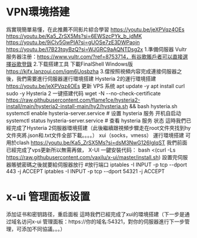 # VPN環境搭建
爲實現簡單易懂，在此推薦不同影片綜合學習 https://youtu.be/jeXPVqz4OEs https://youtu.be/Ka5_ZrSX5Ms?si=6EWSzcPYk_b_jdMK 
https://youtu.be/9iClv5GwPIA?si=gUOSe7zE3DWPaojn https://youtu.be/I7B23tqyBzQ?si=WJGRC9aAQNTDsg2x 
1.準備伺服器 Vultr服务器注册：https://www.vultr.com/?ref=8753714，有谷歌賬戶者可以直接選擇谷歌登錄
2.下载搭建工具 下載FinalShell Windows版 https://kjfx.lanzoui.com/iqm6Uosbzha 
3.儅按照視頻内容完成連接伺服器之後，我們需要進行伺服器運行環境搭建
Hysteria 2的運行環境搭建 https://youtu.be/jeXPVqz4OEs 
更新 VPS 系统
apt update -y
apt install curl sudo -y
Hysteria 2 一键搭建代码 
wget -N --no-check-certificate https://raw.githubusercontent.com/flame1ce/hysteria2-install/main/hysteria2-install-main/hy2/hysteria.sh && bash hysteria.sh
systemctl enable hysteria-server.service   # 设置 hysteria 服务 开机自启动
systemctl status hysteria-server.service   # 查看 hysteria 服务 状态
這時我們已經完成了Hysteria 2伺服器環境搭建（此後繼續跟視頻步驟走在root文件夾找到hy文件夾將.json和.txt文件全部下載。。。。）
xui（socks，vmess） 運行環境搭建 可用於clash  https://youtu.be/Ka5_ZrSX5Ms?si=dsM3NwG126IgIqST
我們前面已經完成了vps更新所以無需再做，
X-UI 一鍵安裝代码：
bash <(curl -Ls https://raw.githubusercontent.com/vaxilu/x-ui/master/install.sh)
設置完伺服器賬號密碼之後就要給伺服器放行
#放行端口
iptables -I INPUT -p tcp --dport 443 -j ACCEPT
iptables -I INPUT -p tcp --dport 54321 -j ACCEPT
# x-ui 管理面板设置
添加证书和密钥路径，重启面板
這時我們已經完成了xui的環境搭建（下一步是通过域名访问x-ui 管理面板：https://你的域名:54321，對你的伺服器進行下一步管理，可添加不同協議。。。）
